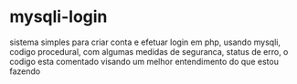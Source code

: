 # mysqli-login
sistema simples para criar conta e efetuar login em php, usando mysqli, codigo procedural, com algumas medidas de seguranca, status de erro, o codigo esta comentado visando um melhor entendimento do que estou fazendo
